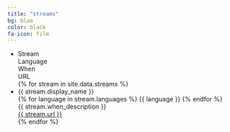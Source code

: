 ```yaml
---
title: "streams"
bg: blue
color: black
fa-icon: film
---
```


<div class="container">
  <ul class="responsive-table">
    <li class="table-header">
      <div class="col col-1">Stream</div>
      <div class="col col-2">Language</div>
      <div class="col col-3">When</div>
      <div class="col col-4">URL</div>
    </li>
    {% for stream in site.data.streams %}
      <li class="table-row">
        <div class="col col-1" data-label="Stream">{{ stream.display_name }}</div>
        <div class="col col-2" data-label="Language">
          {% for language in stream.languages %}
            {{ language }}
          {% endfor %}
        </div>
        <div class="col col-3" data-label="When">
          {{ stream.when_description }}
        </div>
        <div class="col col-4" data-label="URL">
          <a href="{{ stream.url }}" target="_blank">
            {{ stream.url }}
          </a>
        </div>
      </li>
    {% endfor %}
  </ul>
</div>



